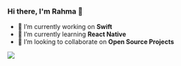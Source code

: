 ### Hi there, I'm Rahma 👋

<!--
**Rahma-AlWadhahi/Rahma-AlWadhahi** is a ✨ _special_ ✨ repository because its `README.md` (this file) appears on your GitHub profile.

Here are some ideas to get you started:

- 🔭 I’m currently working on ...
- 🌱 I’m currently learning ...
- 👯 I’m looking to collaborate on ...
- 🤔 I’m looking for help with ...
- 💬 Ask me about ...
- 📫 How to reach me: ...
- 😄 Pronouns: ...
- ⚡ Fun fact: ...

-->

- 🔭 I’m currently working on **Swift**
- 🌱 I’m currently learning **React Native**
- 👯 I’m looking to collaborate on **Open Source Projects**

<img align="center" src="https://github-readme-stats.vercel.app/api?username=Rahma-AlWadhahi&theme=nightowl" /> 
